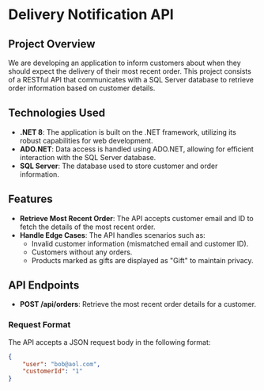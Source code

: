 # Delivery Notification API

## Project Overview

We are developing an application to inform customers about when they should expect the delivery of their most recent order. This project consists of a RESTful API that communicates with a SQL Server database to retrieve order information based on customer details.

## Technologies Used

- **.NET 8**: The application is built on the .NET framework, utilizing its robust capabilities for web development.
- **ADO.NET**: Data access is handled using ADO.NET, allowing for efficient interaction with the SQL Server database.
- **SQL Server**: The database used to store customer and order information.

## Features

- **Retrieve Most Recent Order**: The API accepts customer email and ID to fetch the details of the most recent order.
- **Handle Edge Cases**: The API handles scenarios such as:
  - Invalid customer information (mismatched email and customer ID).
  - Customers without any orders.
  - Products marked as gifts are displayed as "Gift" to maintain privacy.
  
## API Endpoints

- **POST /api/orders**: Retrieve the most recent order details for a customer.

### Request Format

The API accepts a JSON request body in the following format:

```json
{
    "user": "bob@aol.com",
    "customerId": "1"
}

